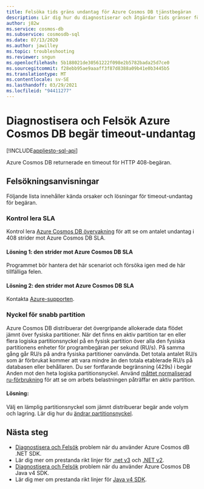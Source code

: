 ```yaml
---
title: Felsöka tids gräns undantag för Azure Cosmos DB tjänstbegäran
description: Lär dig hur du diagnostiserar och åtgärdar tids gränser för Azure Cosmos DB tjänstbegäran.
author: j82w
ms.service: cosmos-db
ms.subservice: cosmosdb-sql
ms.date: 07/13/2020
ms.author: jawilley
ms.topic: troubleshooting
ms.reviewer: sngun
ms.openlocfilehash: 5b188021de30561222f098e2b5782bada25d7ce0
ms.sourcegitcommit: f28ebb95ae9aaaff3f87d8388a09b41e0b3445b5
ms.translationtype: MT
ms.contentlocale: sv-SE
ms.lasthandoff: 03/29/2021
ms.locfileid: "94411277"
---
```

# <a name="diagnose-and-troubleshoot-azure-cosmos-db-request-timeout-exceptions"></a>Diagnostisera och Felsök Azure Cosmos DB begär timeout-undantag
[!INCLUDE[appliesto-sql-api](includes/appliesto-sql-api.md)]

Azure Cosmos DB returnerade en timeout för HTTP 408-begäran.

## <a name="troubleshooting-steps"></a>Felsökningsanvisningar
Följande lista innehåller kända orsaker och lösningar för timeout-undantag för begäran.

### <a name="check-the-sla"></a>Kontrol lera SLA
Kontrol lera [Azure Cosmos DB övervakning](monitor-cosmos-db.md) för att se om antalet undantag i 408 strider mot Azure Cosmos DB SLA.

#### <a name="solution-1-it-didnt-violate-the-azure-cosmos-db-sla"></a>Lösning 1: den strider mot Azure Cosmos DB SLA
Programmet bör hantera det här scenariot och försöka igen med de här tillfälliga felen.

#### <a name="solution-2-it-did-violate-the-azure-cosmos-db-sla"></a>Lösning 2: den strider mot Azure Cosmos DB SLA
Kontakta [Azure-supporten](https://aka.ms/azure-support).
 
### <a name="hot-partition-key"></a>Nyckel för snabb partition
Azure Cosmos DB distribuerar det övergripande allokerade data flödet jämnt över fysiska partitioner. När det finns en aktiv partition tar en eller flera logiska partitionsnyckel på en fysisk partition över alla den fysiska partitionens enheter för programbegäran per sekund (RU/s). På samma gång går RU/s på andra fysiska partitioner oanvända. Det totala antalet RU/s som är förbrukat kommer att vara mindre än den totala etablerade RU/s på databasen eller behållaren. Du ser fortfarande begränsning (429s) i begär Anden mot den heta logiska partitionsnyckel. Använd [måttet normaliserad ru-förbrukning](monitor-normalized-request-units.md) för att se om arbets belastningen påträffar en aktiv partition. 

#### <a name="solution"></a>Lösning:
Välj en lämplig partitionsnyckel som jämnt distribuerar begär ande volym och lagring. Lär dig hur du [ändrar partitionsnyckel](https://devblogs.microsoft.com/cosmosdb/how-to-change-your-partition-key/).

## <a name="next-steps"></a>Nästa steg
* [Diagnostisera och Felsök](troubleshoot-dot-net-sdk.md) problem när du använder Azure Cosmos dB .NET SDK.
* Lär dig mer om prestanda rikt linjer för [.net v3](performance-tips-dotnet-sdk-v3-sql.md) och [.NET v2](performance-tips.md).
* [Diagnostisera och Felsök](troubleshoot-java-sdk-v4-sql.md) problem när du använder Azure Cosmos DB Java v4 SDK.
* Lär dig mer om prestanda rikt linjer för [Java v4 SDK](performance-tips-java-sdk-v4-sql.md).
